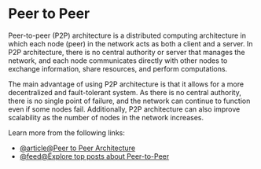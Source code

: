 # Peer to Peer

Peer-to-peer (P2P) architecture is a distributed computing architecture in which each node (peer) in the network acts as both a client and a server. In P2P architecture, there is no central authority or server that manages the network, and each node communicates directly with other nodes to exchange information, share resources, and perform computations.

The main advantage of using P2P architecture is that it allows for a more decentralized and fault-tolerant system. As there is no central authority, there is no single point of failure, and the network can continue to function even if some nodes fail. Additionally, P2P architecture can also improve scalability as the number of nodes in the network increases.

Learn more from the following links:

- [@article@Peer to Peer Architecture](https://student.cs.uwaterloo.ca/~cs446/1171/Arch_Design_Activity/Peer2Peer.pdf)
- [@feed@Explore top posts about Peer-to-Peer](https://app.daily.dev/tags/peer-to-peer?ref=roadmapsh)
